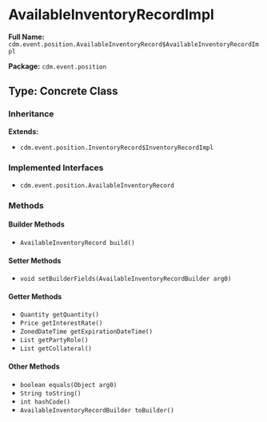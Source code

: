 # AvailableInventoryRecordImpl

**Full Name:** `cdm.event.position.AvailableInventoryRecord$AvailableInventoryRecordImpl`

**Package:** `cdm.event.position`

## Type: Concrete Class

### Inheritance

**Extends:**
- `cdm.event.position.InventoryRecord$InventoryRecordImpl`

### Implemented Interfaces

- `cdm.event.position.AvailableInventoryRecord`

### Methods

#### Builder Methods

- `AvailableInventoryRecord build()`

#### Setter Methods

- `void setBuilderFields(AvailableInventoryRecordBuilder arg0)`

#### Getter Methods

- `Quantity getQuantity()`
- `Price getInterestRate()`
- `ZonedDateTime getExpirationDateTime()`
- `List getPartyRole()`
- `List getCollateral()`

#### Other Methods

- `boolean equals(Object arg0)`
- `String toString()`
- `int hashCode()`
- `AvailableInventoryRecordBuilder toBuilder()`

